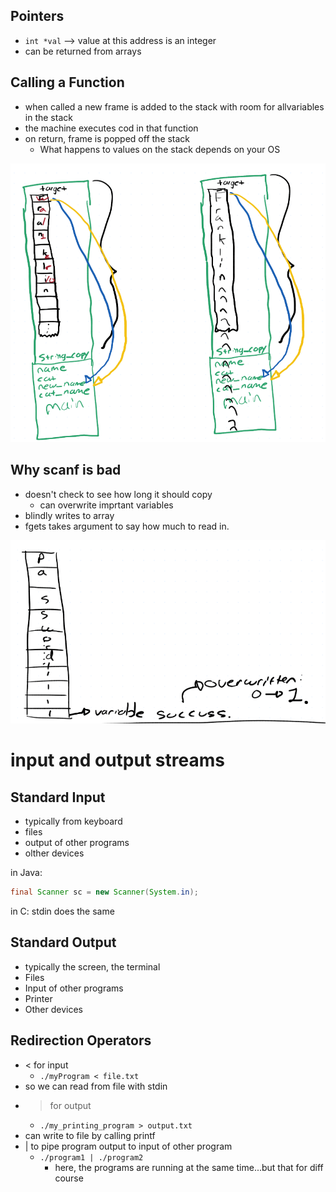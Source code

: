 ## Pointers
- `int *val`   --> value at this address is an integer
- can be returned from arrays

## Calling a Function
- when called a new frame is added to the stack with room for allvariables in the stack
- the machine executes cod in that function
- on return, frame is popped off the stack
    - What happens to values on the stack depends on your OS


![](Images/stack.png)

## Why scanf is bad
- doesn't check to see how long it should copy
    - can overwrite imprtant variables
- blindly writes to array
- fgets takes argument to say how much to read in.


![](Images/bad.png)

# input and output streams

## Standard Input
- typically from keyboard
- files
- output of other programs
- olther devices

in Java:
```java
final Scanner sc = new Scanner(System.in);
```

in C: stdin does the same

## Standard Output
- typically the screen, the terminal
- Files
- Input of other programs
- Printer
- Other devices

## Redirection Operators
- <  for input
    - `./myProgram < file.txt`
- so we can read from file with stdin
- >   for output
    - `./my_printing_program > output.txt`
- can write to file by calling printf
- |  to pipe program output to input of other program
    - `./program1 | ./program2`
        - here, the programs are running at the same time...but that for diff course


